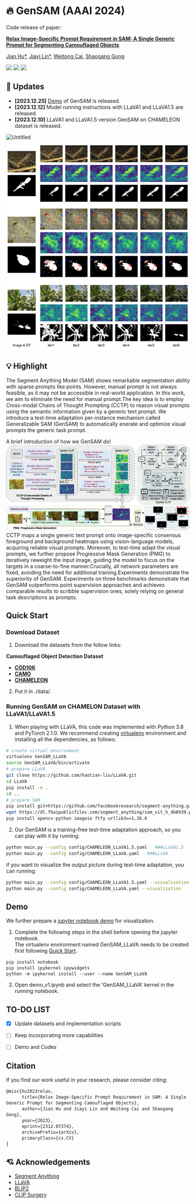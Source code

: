 # :fire: GenSAM (AAAI 2024)

Code release of paper:

[**Relax Image-Specific Prompt Requirement in SAM: A Single Generic Prompt for Segmenting Camouflaged Objects**](https://arxiv.org/abs/)

[Jian Hu*](https://lwpyh.github.io/), [Jiayi Lin*](https://jylin8100.github.io/), [Weitong Cai](https://lvgd.github.io/), [Shaogang Gong](http://www.eecs.qmul.ac.uk/~sgg/)

<a href='https://arxiv.org/abs/2312.07374'><img src='https://img.shields.io/badge/ArXiv-2312.07374-red' /></a> 
<a href='https://lwpyh.github.io/GenSAM/'><img src='https://img.shields.io/badge/Project-Page-Green'></a>
<a href='#demo'><img src='https://img.shields.io/badge/Replicate-Demo-violet'></a>

## :rocket: Updates
* **[2023.12.25]** [Demo](#demo) of GenSAM is released.
* **[2023.12.12]** Model running instructions with LLaVA1 and LLaVA1.5 are released.
* **[2023.12.10]** LLaVA1 and LLaVA1.5 version GenSAM on CHAMELEON dataset is released.

![Untitled](framework_GenSAM.gif)

<img src='supp_cod.png'>

## :bulb: Highlight

The Segment Anything Model (SAM) shows remarkable segmentation ability with sparse prompts like points. However, manual prompt is not always feasible, as it may not be accessible in real-world application. In this work, we aim to eliminate the need for manual prompt.The key idea is to employ Cross-modal Chains of Thought Prompting (CCTP) to reason visual prompts using the semantic information given by a generic text prompt. We introduce a test-time adaptation per-instance mechanism called Generalizable SAM (GenSAM) to automatically enerate and optimize visual prompts the generic task prompt.

A brief introduction of how we GenSAM do!
<img src='AIG_framework_v2.png'>
CCTP maps a single generic text prompt onto image-specific consensus foreground and background heatmaps using vision-language models, acquiring reliable visual prompts. Moreover, to test-time adapt the visual prompts, we further propose Progressive Mask Generation (PMG) to iteratively reweight the input image, guiding the model to focus on the targets in a coarse-to-fine manner.Crucially, all network parameters are fixed, avoiding the need for additional training.Experiments demonstrate the superiority of GenSAM. Experiments on three benchmarks demonstrate that GenSAM outperforms point supervision approaches and achieves comparable results to scribble supervision ones, solely relying on general task descriptions as prompts.     

## Quick Start
<!-- The prompt-dialogue of varies abilities are saved in [dataset](https://github.com/crystraldo/StableLLAVA/tree/main/dataset). -->

<!-- The synthesized prompt-dialogue datasets of various abilities are saved in [dataset](https://github.com/crystraldo/StableLLAVA/tree/main/dataset). Please follow the steps below to generate datasets with LLaVA format. -->

<!-- 1. Use [SD-XL](https://github.com/crystraldo/StableLLAVA/blob/main/stable_diffusion.py) to generate images as training images. It will take ~13s to generate one image on V100.-->
<!-- python stable_diffusion.py --prompt_path dataset/animal.json --save_path train_set/animal/-->
<!-- 2. Use [data_to_llava](https://github.com/crystraldo/StableLLAVA/blob/main/data_to_llava.py) to convert dataset format for LLaVA model training. -->
<!-- ```
python data_to_llava.py --image_path train_set/ --prompt_path dataset/ --save_path train_ano/
``` -->

### Download Dataset
1. Download the datasets from the follow links:
   
**Camouflaged Object Detection Dataset**
- **[COD10K](https://github.com/DengPingFan/SINet/)**
- **[CAMO](https://drive.google.com/open?id=1h-OqZdwkuPhBvGcVAwmh0f1NGqlH_4B6)**
- **[CHAMELEON](https://www.polsl.pl/rau6/datasets/)**
2. Put it in ./data/.
### Running GenSAM on CHAMELON Dataset with LLaVA1/LLaVA1.5
1. When playing with LLaVA, this code was implemented with Python 3.8 and PyTorch 2.1.0. We recommend creating [virtualenv](https://virtualenv.pypa.io/) environment and installing all the dependencies, as follows:
```bash
# create virtual environment
virtualenv GenSAM_LLaVA
source GenSAM_LLaVA/bin/activate
# prepare LLaVA
git clone https://github.com/haotian-liu/LLaVA.git
cd LLaVA
pip install -e .
cd ..
# prepare SAM
pip install git+https://github.com/facebookresearch/segment-anything.git
wget https://dl.fbaipublicfiles.com/segment_anything/sam_vit_h_4b8939.pth
pip install opencv-python imageio ftfy urllib3==1.26.6
```
2. Our GenSAM is a training-free test-time adaptation approach, so you can play with it by running:
```bash
python main.py --config config/CHAMELEON_LLaVA1.5.yaml   ###LLaVA1.5
python main.py --config config/CHAMELEON_LLaVA.yaml   ###LLaVA
```
if you want to visualize the output picture during test-time adaptation, you can running:
```bash
python main.py --config config/CHAMELEON_LLaVA1.5.yaml --visualization    ###LLaVA1.5
python main.py --config config/CHAMELEON_LLaVA.yaml --visualization    ###LLaVA
```
 ## Demo
 We further prepare a [jupyter notebook demo](https://github.com/jyLin8100/GenSAM/blob/main/demo_v1.ipynb) for visualization.
 1. Complete the following steps in the shell before opening the jupyter notebook. \
 The virtualenv environment named GenSAM_LLaVA needs to be created first following [Quick Start](#running-gensam-on-chamelon-dataset-with-llava1llava15).
```
pip install notebook 
pip install ipykernel ipywidgets
python -m ipykernel install --user --name GenSAM_LLaVA
```
 2. Open demo_v1.ipynb and select the 'GenSAM_LLaVA' kernel in the running notebook.
 



 ## TO-DO LIST
- [x] Update datasets and implementation scripts
- [ ] Keep incorporating more capabilities
- [ ] Demo and Codes


## Citation

If you find our work useful in your research, please consider citing:

```
@misc{hu2023relax,
      title={Relax Image-Specific Prompt Requirement in SAM: A Single Generic Prompt for Segmenting Camouflaged Objects}, 
      author={Jian Hu and Jiayi Lin and Weitong Cai and Shaogang Gong},
      year={2023},
      eprint={2312.07374},
      archivePrefix={arXiv},
      primaryClass={cs.CV}
}
```

## :cupid: Acknowledgements

- [Segment Anything](https://github.com/facebookresearch/segment-anything)
- [LLaVA](https://github.com/haotian-liu/LLaVA)
- [BLIP2](https://github.com/salesforce/LAVIS/tree/main/projects/blip2)
- [CLIP Surgery](https://github.com/xmed-lab/CLIP_Surgery)

